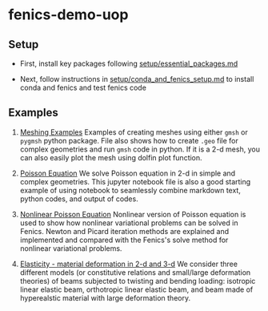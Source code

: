 # fenics-demo-uop

## Setup

- First, install key packages following [setup/essential_packages.md](setup/essential_packages.md)

- Next, follow instructions in [setup/conda_and_fenics_setup.md](setup/conda_and_fenics_setup.md) to install conda and fenics and test fenics code

## Examples

1. [Meshing Examples](meshing/create_mesh.ipynb)
	Examples of creating meshes using either `gmsh` or `pygmsh` python package. File also shows how to create `.geo` file for complex geometries and run `gmsh` code in python. If it is a 2-d mesh, you can also easily plot the mesh using dolfin plot function. 

2. [Poisson Equation](poisson_equation/poisson_equation.ipynb)
	We solve Poisson equation in 2-d in simple and complex geometries. This jupyter notebook file is also a good starting example of using notebook to seamlessly combine markdown text, python codes, and output of codes. 

3. [Nonlinear Poisson Equation](nonlinear_poisson_equation/nonlinear_poisson_equation.ipynb)
	Nonlinear version of Poisson equation is used to show how nonlinear variational problems can be solved in Fenics. Newton and Picard iteration methods are explained and implemented and compared with the Fenics's solve method for nonlinear variational problems. 

4. [Elasticity - material deformation in 2-d and 3-d](elasticity/elasticity.ipynb)
	We consider three different models (or constitutive relations and small/large deformation theories) of beams subjected to twisting and bending loading: isotropic linear elastic beam, orthotropic linear elastic beam, and beam made of hyperealstic material with large deformation theory. 